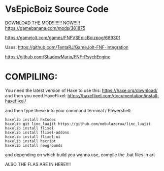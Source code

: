 # VsEpicBoiz Source Code

DOWNLOAD THE MOD!!!!!!!! NOW!!!!!
https://gamebanana.com/mods/381875

https://gamejolt.com/games/FNFVSEpicBoizpog/669301

Uses:
https://github.com/TentaRJ/GameJolt-FNF-Integration

https://github.com/ShadowMario/FNF-PsychEngine

# COMPILING:
You need the latest version of Haxe to use this:
https://haxe.org/download/
and then you need HaxeFlixel:
https://haxeflixel.com/documentation/install-haxeflixel/

and then type these into your command terminal / Powershell:

```
haxelib install hxCodec
haxelib git linc_luajit https://github.com/nebulazorua/linc_luajit
haxelib install flixel
haxelib install flixel-addons
haxelib install flixel-ui
haxelib install hscript
haxelib install newgrounds
```

and depending on which build you wanna use, compile the .bat files in art

ALSO THE FLAS ARE IN HERE!!!!

